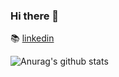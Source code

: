 ### Hi there 👋

:books: [linkedin](https://www.linkedin.com/in/alejandra-berbesi-becerra/)

![Anurag's github stats](https://github-readme-stats.vercel.app/api?username=alejandraberbesi&hide=stars,issues&count_private=true&show_icons=true&theme=cobalt)
